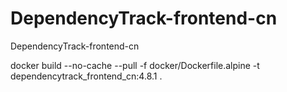 # DependencyTrack-frontend-cn
DependencyTrack-frontend-cn


 docker build --no-cache --pull -f docker/Dockerfile.alpine -t dependencytrack_frontend_cn:4.8.1 .
 
 
 
 